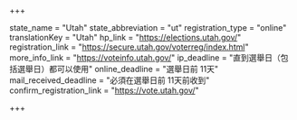 +++

state_name = "Utah"
state_abbreviation = "ut"
registration_type = "online"
translationKey = "Utah"
hp_link = "https://elections.utah.gov/"
registration_link = "https://secure.utah.gov/voterreg/index.html"
more_info_link = "https://voteinfo.utah.gov/"
ip_deadline = "直到選舉日（包括選舉日）都可以使用"
online_deadline = "選舉日前 11天"
mail_received_deadline = "必須在選舉日前 11天前收到"
confirm_registration_link = "https://vote.utah.gov/"

+++